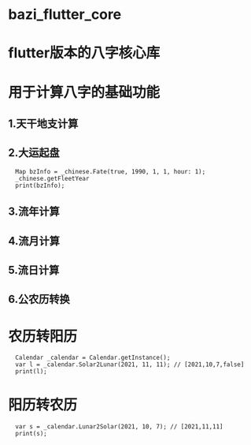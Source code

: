 # bazi_flutter_core
# flutter版本的八字核心库
# 用于计算八字的基础功能
## 1.天干地支计算
## 2.大运起盘
```
  Map bzInfo = _chinese.Fate(true, 1990, 1, 1, hour: 1);
  _chinese.getFleetYear
  print(bzInfo);
  ```
## 3.流年计算
## 4.流月计算
## 5.流日计算
## 6.公农历转换

# 农历转阳历
```
  Calendar _calendar = Calendar.getInstance();
  var l = _calendar.Solar2Lunar(2021, 11, 11); // [2021,10,7,false]
  print(l);
  ```
# 阳历转农历
```
  var s = _calendar.Lunar2Solar(2021, 10, 7); // [2021,11,11]
  print(s);
  ```

  
